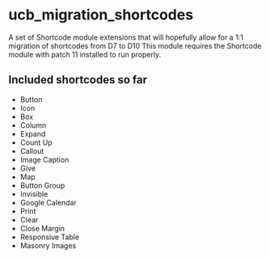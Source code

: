 # ucb_migration_shortcodes
A set of Shortcode module extensions that will hopefully allow for a 1:1 migration of shortcodes from D7 to D10
This module requires the Shortcode module with patch 11 installed to run properly.

## Included shortcodes so far
- Button
- Icon
- Box
- Column
- Expand
- Count Up
- Callout
- Image Caption
- Give
- Map
- Button Group
- Invisible
- Google Calendar
- Print
- Clear
- Close Margin
- Responsive Table
- Masonry Images
